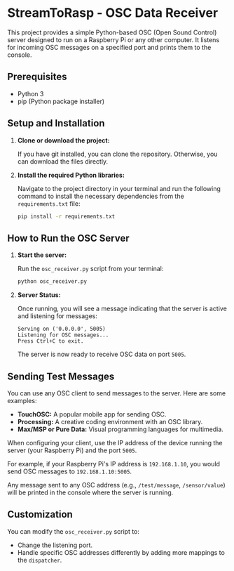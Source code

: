# StreamToRasp - OSC Data Receiver

This project provides a simple Python-based OSC (Open Sound Control) server designed to run on a Raspberry Pi or any other computer. It listens for incoming OSC messages on a specified port and prints them to the console.

## Prerequisites

- Python 3
- pip (Python package installer)

## Setup and Installation

1.  **Clone or download the project:**

    If you have git installed, you can clone the repository. Otherwise, you can download the files directly.

2.  **Install the required Python libraries:**

    Navigate to the project directory in your terminal and run the following command to install the necessary dependencies from the `requirements.txt` file:

    ```bash
    pip install -r requirements.txt
    ```

## How to Run the OSC Server

1.  **Start the server:**

    Run the `osc_receiver.py` script from your terminal:

    ```bash
    python osc_receiver.py
    ```

2.  **Server Status:**

    Once running, you will see a message indicating that the server is active and listening for messages:

    ```
    Serving on ('0.0.0.0', 5005)
    Listening for OSC messages...
    Press Ctrl+C to exit.
    ```

    The server is now ready to receive OSC data on port `5005`.

## Sending Test Messages

You can use any OSC client to send messages to the server. Here are some examples:

- **TouchOSC:** A popular mobile app for sending OSC.
- **Processing:** A creative coding environment with an OSC library.
- **Max/MSP or Pure Data:** Visual programming languages for multimedia.

When configuring your client, use the IP address of the device running the server (your Raspberry Pi) and the port `5005`.

For example, if your Raspberry Pi's IP address is `192.168.1.10`, you would send OSC messages to `192.168.1.10:5005`.

Any message sent to any OSC address (e.g., `/test/message`, `/sensor/value`) will be printed in the console where the server is running.

## Customization

You can modify the `osc_receiver.py` script to:

-   Change the listening port.
-   Handle specific OSC addresses differently by adding more mappings to the `dispatcher`.